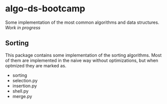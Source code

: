 # algo-ds-bootcamp

Some implementation of the most common algorithms and data structures. _Work in progress_

## Sorting

This package contains some implementation of the sorting algorithms. Most of them are implemented in the naive way without optimizations, but when optmized they are marked as.

- sorting
- selection.py
- insertion.py
- shell.py
- merge.py